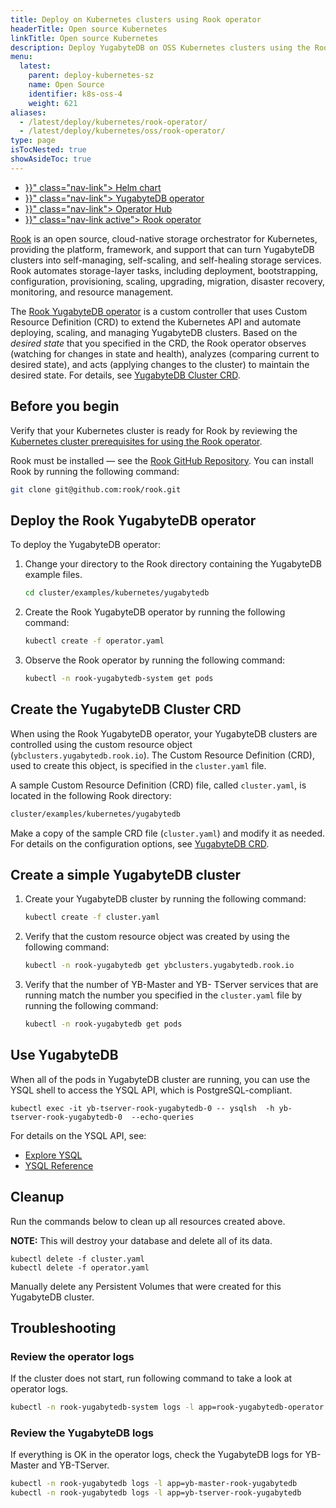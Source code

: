 ```yaml
---
title: Deploy on Kubernetes clusters using Rook operator
headerTitle: Open source Kubernetes
linkTitle: Open source Kubernetes
description: Deploy YugabyteDB on OSS Kubernetes clusters using the Rook YugabyteDB operator.
menu:
  latest:
    parent: deploy-kubernetes-sz
    name: Open Source
    identifier: k8s-oss-4
    weight: 621
aliases:
  - /latest/deploy/kubernetes/rook-operator/
  - /latest/deploy/kubernetes/oss/rook-operator/
type: page
isTocNested: true
showAsideToc: true
---
```



<ul class="nav nav-tabs-alt nav-tabs-yb">
  <li >
    <a href="{{< relref "./helm-chart.md" >}}" class="nav-link">
      <i class="fas fa-cubes" aria-hidden="true"></i>
      Helm chart
    </a>
  </li>
  <li >
    <a href="{{< relref "./yugabyte-operator.md" >}}" class="nav-link">
      <i class="fas fa-cubes" aria-hidden="true"></i>
      YugabyteDB operator
    </a>
  </li>
  <li >
    <a href="{{< relref "./operator-hub.md" >}}" class="nav-link">
      <i class="fas fa-cubes" aria-hidden="true"></i>
      Operator Hub
    </a>
  </li>
  <li>
    <a href="{{< relref "./rook-operator.md" >}}" class="nav-link active">
      <i class="fas fa-cubes" aria-hidden="true"></i>
      Rook operator
    </a>
  </li>
</ul>



[Rook](https://rook.io) is an open source, cloud-native storage orchestrator for Kubernetes, providing the platform, framework, and support that can turn YugabyteDB clusters into self-managing, self-scaling, and self-healing storage services. Rook automates storage-layer tasks, including deployment, bootstrapping, configuration, provisioning, scaling, upgrading, migration, disaster recovery, monitoring, and resource management.

The [Rook YugabyteDB operator](https://rook.io/docs/rook/v1.1/yugabytedb.html) is a custom controller that uses Custom Resource Definition (CRD) to extend the Kubernetes API and automate deploying, scaling, and managing YugabyteDB clusters.  Based on the  _desired state_ that you specified in the CRD, the Rook operator observes (watching for changes in state and health), analyzes (comparing current to desired state), and acts (applying changes to the cluster) to maintain the desired state. For details, see [YugabyteDB Cluster CRD](https://rook.io/docs/rook/v1.1/yugabytedb-cluster-crd.html).

## Before you begin

Verify that your Kubernetes cluster is ready for Rook by reviewing the [Kubernetes cluster prerequisites for using the Rook operator](https://github.com/rook/rook/blob/master/Documentation/k8s-pre-reqs.md).

Rook must be installed — see the [Rook GitHub Repository](https://github.com/rook/rook). You can install Rook by running the following command:

```sh
git clone git@github.com:rook/rook.git
```

## Deploy the Rook YugabyteDB operator

To deploy the YugabyteDB operator:

1. Change your directory to the Rook directory containing the YugabyteDB example files.

    ```sh
    cd cluster/examples/kubernetes/yugabytedb
    ```

2. Create the Rook YugabyteDB operator by running the following command:

    ```sh
    kubectl create -f operator.yaml
    ```

3. Observe the Rook operator by running the following command:

    ```sh
    kubectl -n rook-yugabytedb-system get pods
    ```

## Create the YugabyteDB Cluster CRD

When using the Rook YugabyteDB operator, your YugabyteDB clusters are controlled using the custom resource object (`ybclusters.yugabytedb.rook.io`). The Custom Resource Definition (CRD), used to create this object, is specified in the `cluster.yaml` file.  

A sample Custom Resource Definition (CRD) file, called `cluster.yaml`, is located in the following Rook directory:

```sh
cluster/examples/kubernetes/yugabytedb
```

Make a copy of the sample CRD file (`cluster.yaml`)  and modify it as needed. For details on the configuration options, see [YugabyteDB CRD](https://rook.io/docs/rook/v1.1/yugabytedb-cluster-crd.html).

## Create a simple YugabyteDB cluster

1. Create your YugabyteDB cluster by running the following command:

    ```sh
    kubectl create -f cluster.yaml
    ```

2. Verify that the custom resource object was created by using the following command:

    ```sh
    kubectl -n rook-yugabytedb get ybclusters.yugabytedb.rook.io
    ```

3. Verify that the number of YB-Master and YB- TServer services that are running match the number you specified in the `cluster.yaml` file by running the following command:

    ```sh
    kubectl -n rook-yugabytedb get pods
    ```

## Use YugabyteDB

When all of the pods in YugabyteDB cluster are running, you can use the YSQL shell to access the YSQL API, which is PostgreSQL-compliant.

```console
kubectl exec -it yb-tserver-rook-yugabytedb-0 -- ysqlsh  -h yb-tserver-rook-yugabytedb-0  --echo-queries
```

For details on the YSQL API, see:

- [Explore YSQL](../../../../../quick-start/explore/ysql/)
- [YSQL Reference](../../../../../api/ysql/) 

## Cleanup

Run the commands below to clean up all resources created above.

**NOTE:** This will destroy your database and delete all of its data.

```console
kubectl delete -f cluster.yaml
kubectl delete -f operator.yaml
```

Manually delete any Persistent Volumes that were created for this YugabyteDB cluster.

## Troubleshooting

### Review the operator logs

If the cluster does not start, run following command to take a look at operator logs.

```sh
kubectl -n rook-yugabytedb-system logs -l app=rook-yugabytedb-operator
```

### Review the YugabyteDB logs

If everything is OK in the operator logs, check the YugabyteDB logs for YB-Master and YB-TServer.

```sh
kubectl -n rook-yugabytedb logs -l app=yb-master-rook-yugabytedb
kubectl -n rook-yugabytedb logs -l app=yb-tserver-rook-yugabytedb
```
